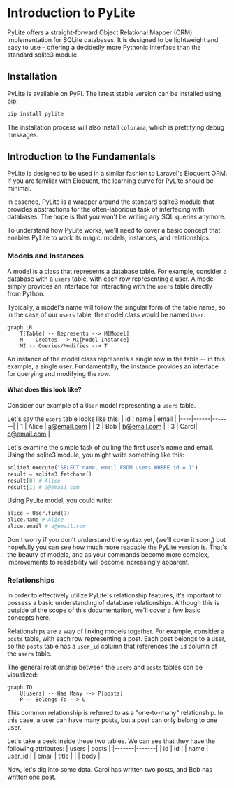 # Introduction to PyLite
PyLite offers a straight-forward Object Relational Mapper (ORM) implementation for SQLite databases. It is designed to be lightweight and easy to use – offering a decidedly more Pythonic interface than the standard sqlite3 module.

## Installation
PyLite is available on PyPI. The latest stable version can be installed using pip:

```bash
pip install pylite
```

The installation process will also install `colorama`, which is prettifying debug messages.

## Introduction to the Fundamentals
PyLite is designed to be used in a similar fashion to Laravel's Eloquent ORM. If you are familiar with Eloquent, the learning curve 
for PyLite should be minimal.

In essence, PyLite is a wrapper around the standard sqlite3 module that provides abstractions for the often-laborious task of interfacing with databases. The hope is that you won't be writing any SQL queries anymore.

To understand how PyLite works, we'll need to cover a basic concept that enables PyLite to work its magic: models, instances, and relationships.

### Models and Instances
A model is a class that represents a database table. For example, consider a database with a `users` table, with each row representing a user. A model simply provides an interface for interacting with the `users` table directly from Python.

Typically, a model's name will follow the singular form of the table name, so in the case of our `users` table, the model class would be named `User`. 

```mermaid
graph LR
    T[Table] -- Represents --> M[Model]
    M -- Creates --> MI[Model Instance]
    MI -- Queries/Modifies --> T
```

An instance of the model class represents a single row in the table -- in this example, a single user. Fundamentally, the instance provides an interface for querying and modifying the row.

#### What does this look like?
Consider our example of a `User` model representing a `users` table.

Let's say the `users` table looks like this:
| id | name | email |
|----|------|-------|
| 1  | Alice | a@email.com |
| 2  | Bob  | b@email.com |
| 3  | Carol| c@email.com |

Let's examine the simple task of pulling the first user's name and email. Using the sqlite3 module, you might write something like this:
```python
sqlite3.execute("SELECT name, email FROM users WHERE id = 1")
result = sqlite3.fetchone()
result[0] # Alice
result[1] # a@email.com
```

Using PyLite model, you could write:
```python
alice = User.find(1)
alice.name # Alice
alice.email # a@email.com
```
Don't worry if you don't understand the syntax yet, (we'll cover it soon,) but hopefully you can see how much more readable the PyLite version is. That's the beauty of models, and as your commands become more complex, improvements to readability will become increasingly apparent.

### Relationships
In order to effectively utilize PyLite's relationship features, it's important to possess a basic understanding of database relationships. Although this is outside of the scope of this documentation, we'll cover a few basic concepts here.

Relationships are a way of linking models together. For example, consider a `posts` table, with each row representing a post. Each post belongs to a user, so the `posts` table has a `user_id` column that references the `id` column of the `users` table.

The general relationship between the `users` and `posts` tables can be visualized:

```mermaid
graph TD
    U[users] -- Has Many --> P[posts]
    P -- Belongs To --> U
```

This common relationship is referred to as a "one-to-many" relationship. In this case, a user can have many posts, but a post can only belong to one user.

Let's take a peek inside these two tables. We can see that they have the following attributes:
| users | posts |
|-------|-------|
| id | id |
| name | user_id |
| email | title |
| | body |

Now, let's dig into some data. Carol has written two posts, and Bob has written one post.

